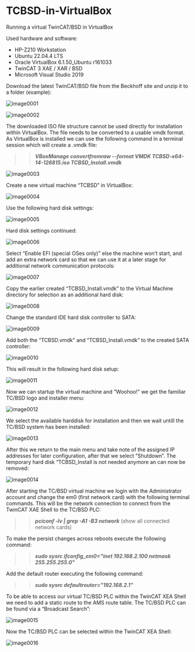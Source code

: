# TCBSD-in-VirtualBox
Running a virtual TwinCAT/BSD in VirtualBox

Used hardware and software:

  * HP-Z210 Workstation
  * Ubuntu 22.04.4 LTS
  * Oracle VirtualBox 6.1.50_Ubuntu r161033
  * TwinCAT 3 XAE / XAR / BSD
  * Microsoft Visual Studio 2019

Download the latest TwinCAT/BSD file from the Beckhoff site and unzip it to a folder (example):

![image0001](/images/image0001.png)

![image0002](image0002.png)

The downloaded ISO file structure cannot be used directly for installation within VirtualBox.
The file needs to be converted to a usable vmdk format.
As VirtualBox is installed we can use the following command in a terminal session which will create a .vmdk file:

>>***VBoxManage convertfromraw --format VMDK TCBSD-x64-14-126815.iso TCBSD_Install.vmdk***

![image0003](image0003.png)

Create a new virtual machine “TCBSD” in VirtualBox:

![image0004](image0004.png)

Use the following hard disk settings:

![image0005](image0005.png)

Hard disk settings continued:

![image0006](image0006.png)

Select “Enable EFI (special OSes only)” else the machine won’t start, and add an extra network card so that we can use it at a later stage for additional network communication protocols:

![image0007](image0007.png)

Copy the earlier created “TCBSD_Install.vmdk” to the Virtual Machine directory for selection as an additional hard disk:

![image0008](image0008.png)

Change the standard IDE hard disk controller to SATA:

![image0009](image0009.png)

Add both the “TCBSD.vmdk” and “TCBSD_Install.vmdk” to the created SATA controller:

![image0010](image0010.png)

This will result in the following hard disk setup:

![image0011](image0011.png)

Now we can startup the virtual machine and “Woohoo!” we get the familiar TC/BSD logo and installer menu:

![image0012](image0012.png)

We select the available harddisk for installation and then we wait untill the TC/BSD system has been installed:

![image0013](image0013.png)

After this we return to the main menu and take note of the assigned IP addresses for later configuration, after that we select “Shutdown”.
The temporary hard disk “TCBSD_Install is not needed anymore an can now be removed:

![image0014](image0014.png)

After starting the TC/BSD virtual machine we login with the Administrator account and change the em0 (first network card) with the following terminal commands.
This will be the network connection to connect from the TwinCAT XAE Shell to the TC/BSD PLC:

>>***pciconf -lv | grep -A1 -B3 network*** (show all connected network cards)

To make the persist changes across reboots execute the following command:

>>***sudo sysrc ifconfig_em0="inet 192.168.2.100 netmask 255.255.255.0"***

Add the default router executing the following command:

>>***sudo sysrc defaultrouter="192.168.2.1"***

To be able to access our virtual TC/BSD PLC within the TwinCAT XEA Shell we need to add a static route to the AMS route table. The TC/BSD PLC can be found via a “Broadcast Search”:

![image0015](image0015.png)

Now the TC/BSD PLC can be selected within the TwinCAT XEA Shell:

![image0016](image0016.png)